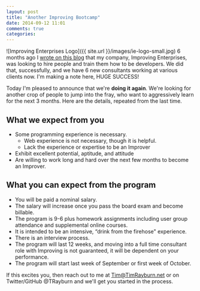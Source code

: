 ```yaml
---
layout: post
title: "Another Improving Bootcamp"
date: 2014-09-12 11:01
comments: true
categories:
---
```


![Improving Enterprises Logo]({{ site.url }}/images/ie-logo-small.jpg)
6 months ago I
[wrote on this blog](http://timrayburn.net/blog/improving-is-looking-to-pay-you-to-learn/)
that my company, Improving Enterprises, was looking to hire people and train
them how to be developers.  We did that, successfully, and we have 6 new
consultants working at various clients now.  I'm making a note here, HUGE SUCCESS!

Today I'm pleased to announce that we're **doing it again**.  We're looking for
another crop of people to jump into the fray, who want to aggressively learn
for the next 3 months.  Here are the details, repeated from the last time.

## What we expect from you

* Some programming experience is necessary.
  * Web experience is not necessary, though it is helpful.
  * Lack the experience or expertise to be an Improver
* Exhibit excellent potential, aptitude, and attitude
* Are willing to work long and hard over the next few months to become an Improver.

## What you can expect from the program

* You will be paid a nominal salary.
* The salary will increase once you pass the board exam and become billable.
* The program is 9-6 plus homework assignments including user group attendance
  and supplemental online courses.
* It is intended to be an intensive, “drink from the firehose" experience.
* There is an interview process.
* The program will last 12 weeks, and moving into a full time consultant role with
  Improving is not guaranteed, it will be dependent on your performance.
* The program will start last week of September or first week of October.

If this excites you, then reach out to me at Tim@TimRayburn.net or on Twitter/GitHub @TRayburn and we'll get you started in the process.
